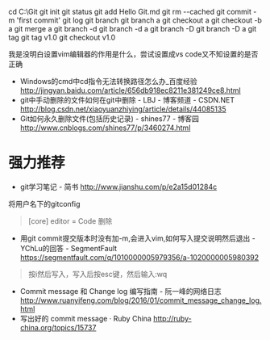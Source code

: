 cd C:\Git
git	init
git status
git	add Hello Git.md
git	rm	--cached
git	commit	-m	'first	commit'
git	log
git	branch
git	branch	a
git	checkout	a
git	checkout	-b	a
git	merge	a
git	branch	-d
git	branch	-d	a
git	branch	-D
git	branch	-D	a
git	tag
git	tag	v1.0
git	checkout	v1.0

我是没明白设置vim编辑器的作用是什么，尝试设置成vs code又不知设置的是否正确

- Windows的cmd中cd指令无法转换路径怎么办_百度经验 http://jingyan.baidu.com/article/656db918ec8211e381249ce8.html
- git中手动删除的文件如何在git中删除 - LBJ - 博客频道 - CSDN.NET http://blog.csdn.net/xiaoyuanzhiying/article/details/44085135
- Git如何永久删除文件(包括历史记录) - shines77 - 博客园 http://www.cnblogs.com/shines77/p/3460274.html
# 强力推荐
- git学习笔记 - 简书 http://www.jianshu.com/p/e2a15d01284c

将用户名下的gitconfig
>[core]
>	editor = Code
删除

- 用git commit提交版本时没有加-m,会进入vim,如何写入提交说明然后退出 - YChLu的回答 - SegmentFault https://segmentfault.com/q/1010000005979356/a-1020000005980392
>按i然后写入，写入后按esc键，然后输入:wq

- Commit message 和 Change log 编写指南 - 阮一峰的网络日志 http://www.ruanyifeng.com/blog/2016/01/commit_message_change_log.html
- 写出好的 commit message · Ruby China http://ruby-china.org/topics/15737